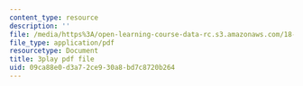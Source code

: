 ```yaml
---
content_type: resource
description: ''
file: /media/https%3A/open-learning-course-data-rc.s3.amazonaws.com/18-650-statistics-for-applications-fall-2016/09ca88e0d3a72ce930a8bd7c8720b264_X-ix97pw0xY.pdf
file_type: application/pdf
resourcetype: Document
title: 3play pdf file
uid: 09ca88e0-d3a7-2ce9-30a8-bd7c8720b264
---
```

